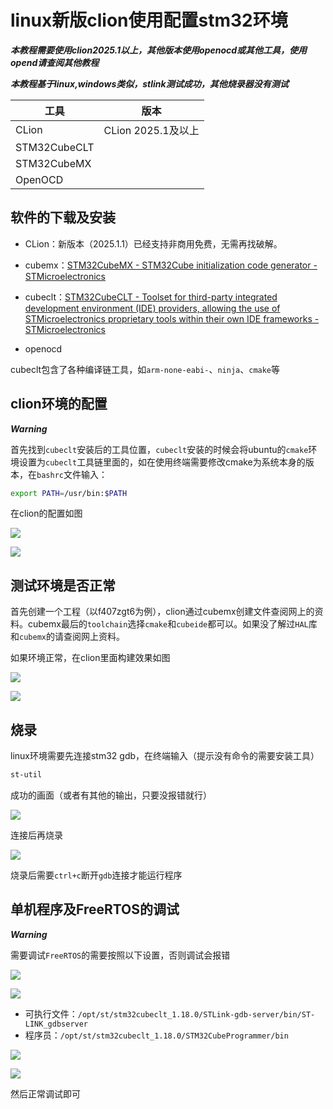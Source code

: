 # linux新版clion使用配置stm32环境

***本教程需要使用clion2025.1以上，其他版本使用openocd或其他工具，使用opend请查阅其他教程***

***本教程基于linux,windows类似，stlink测试成功，其他烧录器没有测试***

| 工具           | 版本              |
| ------------ | --------------- |
| CLion        | CLion 2025.1及以上 |
| STM32CubeCLT |                 |
| STM32CubeMX  |                 |
| OpenOCD      |                 |

## 软件的下载及安装

- CLion：新版本（2025.1.1）已经支持非商用免费，无需再找破解。

- cubemx：[STM32CubeMX - STM32Cube initialization code generator - STMicroelectronics](https://www.st.com/en/development-tools/stm32cubemx.html)

- cubeclt：[STM32CubeCLT - Toolset for third-party integrated development environment (IDE) providers, allowing the use of STMicroelectronics proprietary tools within their own IDE frameworks - STMicroelectronics](https://www.st.com/en/development-tools/stm32cubeclt.html)

- openocd

cubeclt包含了各种编译链工具，如`arm-none-eabi-`、`ninja`、`cmake`等

## clion环境的配置

***Warning***

首先找到`cubeclt`安装后的工具位置，`cubeclt`安装的时候会将ubuntu的`cmake`环境设置为`cubeclt`工具链里面的，如在使用终端需要修改cmake为系统本身的版本，在`bashrc`文件输入：

```bash
export PATH=/usr/bin:$PATH
```

在clion的配置如图

![](/home/xie/.config/marktext/images/2025-05-22-21-06-32-image.png)

![](/home/xie/.config/marktext/images/2025-05-22-20-27-11-image.png)

## 测试环境是否正常

首先创建一个工程（以f407zgt6为例），clion通过cubemx创建文件查阅网上的资料。cubemx最后的`toolchain`选择`cmake`和`cubeide`都可以。如果没了解过`HAL`库和`cubemx`的请查阅网上资料。

如果环境正常，在clion里面构建效果如图

![](/home/xie/.config/marktext/images/2025-05-22-21-02-20-image.png)

![](/home/xie/.config/marktext/images/2025-05-22-20-49-26-image.png)

## 烧录

linux环境需要先连接stm32 gdb，在终端输入（提示没有命令的需要安装工具）

```bash
st-util 
```

成功的画面（或者有其他的输出，只要没报错就行）

![](/home/xie/.config/marktext/images/2025-05-22-21-00-43-image.png)

连接后再烧录

![](/home/xie/.config/marktext/images/2025-05-22-20-53-05-image.png)

烧录后需要`ctrl+c`断开`gdb`连接才能运行程序

## 单机程序及FreeRTOS的调试

***Warning***

需要调试`FreeRTOS`的需要按照以下设置，否则调试会报错

![](/home/xie/.config/marktext/images/2025-05-22-21-07-54-image.png)

![](/home/xie/.config/marktext/images/2025-05-22-21-09-29-image.png)

- 可执行文件：`/opt/st/stm32cubeclt_1.18.0/STLink-gdb-server/bin/ST-LINK_gdbserver`
- 程序员：`/opt/st/stm32cubeclt_1.18.0/STM32CubeProgrammer/bin`

![](/home/xie/.config/marktext/images/2025-05-22-21-13-18-image.png)

![](/home/xie/.config/marktext/images/2025-05-22-21-15-23-image.png)

然后正常调试即可


